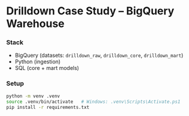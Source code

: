 # Drilldown Case Study – BigQuery Warehouse

### Stack

- BigQuery (datasets: `drilldown_raw`, `drilldown_core`, `drilldown_mart`)
- Python (ingestion)
- SQL (core + mart models)

### Setup

```bash
python -m venv .venv
source .venv/bin/activate   # Windows: .venv\Scripts\Activate.ps1
pip install -r requirements.txt
```
